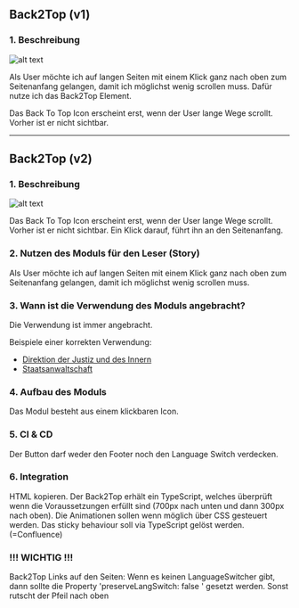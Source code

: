 

## Back2Top (v1)
### 1. Beschreibung 
![alt text](RackMultipart20200504-4-5g7es1_html_1b2a750b748e76d1.png "Back2Top Icon")

Als User möchte ich auf langen Seiten mit einem Klick ganz nach oben zum Seitenanfang gelangen, damit ich möglichst wenig scrollen muss. Dafür nutze ich das Back2Top Element.

Das Back To Top Icon erscheint erst, wenn der User lange Wege scrollt. Vorher ist er nicht sichtbar.

---

## Back2Top (v2)
### 1. Beschreibung 
![alt text](RackMultipart20200504-4-5g7es1_html_1b2a750b748e76d1.png "Back2Top Icon")

Das Back To Top Icon erscheint erst, wenn der User lange Wege scrollt. Vorher ist er nicht sichtbar. Ein Klick darauf, führt ihn an den Seitenanfang.
### 2. Nutzen des Moduls für den Leser (Story)
Als User möchte ich auf langen Seiten mit einem Klick ganz nach oben zum Seitenanfang gelangen, damit ich möglichst wenig scrollen muss.
### 3. Wann ist die Verwendung des Moduls angebracht?
Die Verwendung ist immer angebracht.

Beispiele einer korrekten Verwendung:
 
- [Direktion der Justiz und des Innern](https://zh.ch/de/direktion-der-justiz-und-des-innern.html)
- [Staatsanwaltschaft](www.zh.ch/de/direktion-der-justiz-und-des-innern/staatsanwaltschaft.html)

### 4. Aufbau des Moduls
Das Modul besteht aus einem klickbaren Icon.
### 5. CI &amp; CD
Der Button darf weder den Footer noch den Language Switch verdecken.

### 6. Integration
 HTML kopieren. 
 Der Back2Top erhält ein TypeScript, welches überprüft wenn die Voraussetzungen erfüllt sind (700px nach unten und dann 300px nach oben). Die Animationen sollen wenn möglich über CSS gesteuert werden. Das sticky behaviour soll via TypeScript gelöst werden. (=Confluence)
### !!! WICHTIG !!!
 Back2Top Links auf den Seiten: Wenn es keinen LanguageSwitcher gibt, dann sollte die Property 'preserveLangSwitch: false ' gesetzt werden. Sonst rutscht der Pfeil nach oben


